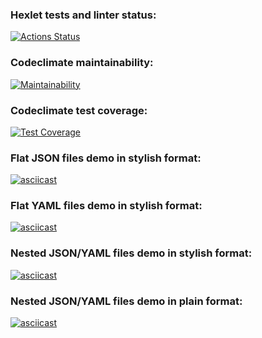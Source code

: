 ### Hexlet tests and linter status:
[![Actions Status](https://github.com/jxssx/backend-project-46/workflows/hexlet-check/badge.svg)](https://github.com/jxssx/backend-project-46/actions)

### Codeclimate maintainability:
[![Maintainability](https://api.codeclimate.com/v1/badges/f74c787dff6413bff020/maintainability)](https://codeclimate.com/github/jxssx/backend-project-46/maintainability)

### Codeclimate test coverage:
[![Test Coverage](https://api.codeclimate.com/v1/badges/f74c787dff6413bff020/test_coverage)](https://codeclimate.com/github/jxssx/backend-project-46/test_coverage)

### Flat JSON files demo in stylish format:
[![asciicast](https://asciinema.org/a/537655.svg)](https://asciinema.org/a/537655)

### Flat YAML files demo in stylish format:
[![asciicast](https://asciinema.org/a/537776.svg)](https://asciinema.org/a/537776)

### Nested JSON/YAML files demo in stylish format:
[![asciicast](https://asciinema.org/a/538042.svg)](https://asciinema.org/a/538042)

### Nested JSON/YAML files demo in plain format:
[![asciicast](https://asciinema.org/a/538806.svg)](https://asciinema.org/a/538806)